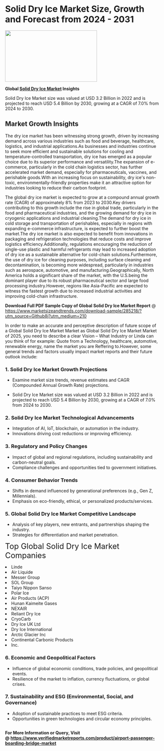 <H1>Solid Dry Ice Market Size, Growth and Forecast from 2024 - 2031</H1><img class="aligncenter size-medium wp-image-584254" src="https://thirdeyenews.in/wp-content/uploads/2024/09/Global-Market-Research-300x168.jpeg" alt="" width="300" height="168" /><p><strong>Global&nbsp;<a href="https://www.marketsizeandtrends.com/download-sample/285218/?utm_source=Github8j?utm_medium=210">Solid Dry Ice Market</a> Insights</strong></p><p>Solid Dry Ice Market size was valued at USD 3.2 Billion in 2022 and is projected to reach USD 5.4 Billion by 2030, growing at a CAGR of 7.0% from 2024 to 2030.</p><p><h2>Market Growth Insights</h2> <p>The dry ice market has been witnessing strong growth, driven by increasing demand across various industries such as food and beverage, healthcare, logistics, and industrial applications.As businesses and industries continue to seek more efficient and sustainable solutions for cooling and temperature-controlled transportation, dry ice has emerged as a popular choice due to its superior performance and versatility.The expansion of e-commerce, particularly in the cold chain logistics sector, has further accelerated market demand, especially for pharmaceuticals, vaccines, and perishable goods.With an increasing focus on sustainability, dry ice's non-toxic, environmentally-friendly properties make it an attractive option for industries looking to reduce their carbon footprint.</p> <p>The global dry ice market is expected to grow at a compound annual growth rate (CAGR) of approximately 8% from 2023 to 2030.Key drivers contributing to this growth include the rise in global trade, particularly in the food and pharmaceutical industries, and the growing demand for dry ice in cryogenic applications and industrial cleaning.The demand for dry ice in cold storage and transportation of perishables, especially in regions with expanding e-commerce infrastructure, is expected to further boost the market.The dry ice market is also expected to benefit from innovations in packaging and refrigeration technologies that reduce costs and improve logistics efficiency.Additionally, regulations encouraging the reduction of single-use plastic and harmful refrigerants may lead to increased adoption of dry ice as a sustainable alternative for cold-chain solutions.Furthermore, the use of dry ice for cleaning purposes, including surface cleaning and decontamination, is becoming more widespread, particularly in industries such as aerospace, automotive, and manufacturing.Geographically, North America holds a significant share of the market, with the U.S.being the dominant player due to its robust pharmaceutical sector and large food processing industry.However, regions like Asia-Pacific are expected to witness the fastest growth due to increased industrial activities and improving cold-chain infrastructure.<p><span class=""><strong>Download Full PDF Sample Copy of Global Solid Dry Ice Market Report</strong> @ <a href="https://www.marketsizeandtrends.com/download-sample/285218/?utm_source=Github8j?utm_medium=210" target="_blank">https://www.marketsizeandtrends.com/download-sample/285218/?utm_source=Github8j?utm_medium=210</a></span></p><p>In order to make an accurate and perceptive description of future scope of a Global&nbsp;Solid Dry Ice Market Market as Global&nbsp;Solid Dry Ice Market Market of 2025, you need to describe a clear Vision &ndash; What Industry or Linda can you think of for example: Quote from a Technology, healthcare, automotive, renewable energy, name the market you are Reffering to.However, some general trends and factors usually impact market reports and their future outlook include:</p><h3>1.&nbsp;<strong>Solid Dry Ice Market Growth Projections</strong></h3><ul><li>Examine market size trends, revenue estimates and CAGR (Compounded Annual Growth Rate) projections.</li><li><p>Solid Dry Ice Market size was valued at USD 3.2 Billion in 2022 and is projected to reach USD 5.4 Billion by 2030, growing at a CAGR of 7.0% from 2024 to 2030.</p></li></ul><h3>2.&nbsp;<strong>Solid Dry Ice Market Technological Advancements</strong></h3><ul><li>Integration of AI, IoT, blockchain, or automation in the industry.</li><li>Innovations driving cost reductions or improving efficiency.</li></ul><h3>3.&nbsp;<strong>Regulatory and Policy Changes</strong></h3><ul><li>Impact of global and regional regulations, including sustainability and carbon-neutral goals.</li><li>Compliance challenges and opportunities tied to government initiatives.</li></ul><h3>4.&nbsp;<strong>Consumer Behavior Trends</strong></h3><ul><li>Shifts in demand influenced by generational preferences (e.g., Gen Z, Millennials).</li><li>Emphasis on eco-friendly, ethical, or personalized products/services.</li></ul><h3>5.&nbsp;<strong>Global Solid Dry Ice Market Competitive Landscape</strong></h3><ul><li>Analysis of key players, new entrants, and partnerships shaping the industry.</li><li>Strategies for differentiation and market penetration.</li></ul><p data-pm-slice="1 1 []"><span style="color: inherit; font-family: inherit; font-size: 25px;">Top Global Solid Dry Ice Market Companies</span></p><div class="" data-test-id=""><p><li>Linde</li><li> Air Liquide</li><li> Messer Group</li><li> SOL Group</li><li> Taiyo Nippon Sanso</li><li> Polar Ice</li><li> Air Products (ACP)</li><li> Hunan Kaimeite Gases</li><li> NEXAIR</li><li> Reliant Dry Ice</li><li> CryoCarb</li><li> Dry Ice UK Ltd</li><li> Dry Ice International</li><li> Arctic Glacier Inc</li><li> Continental Carbonic Products</li><li> Inc.</li></p></div><h3>6.&nbsp;<strong>Economic and Geopolitical Factors</strong></h3><ul><li>Influence of global economic conditions, trade policies, and geopolitical events.</li><li>Resilience of the market to inflation, currency fluctuations, or global crises.</li></ul><h3>7.&nbsp;<strong>Sustainability and ESG (Environmental, Social, and Governance)</strong></h3><ul><li>Adoption of sustainable practices to meet ESG criteria.</li><li>Opportunities in green technologies and circular economy principles.</li></ul><h2><strong style="font-size: 14px;">For More Information or Query, Visit @&nbsp;</strong><a style="background-color: #ffffff; font-size: 14px;" href="https://www.marketsizeandtrends.com/report/solid-dry-ice-market/" target="_blank">https://www.verifiedmarketreports.com/product/airport-passenger-boarding-bridge-market</a></h2>